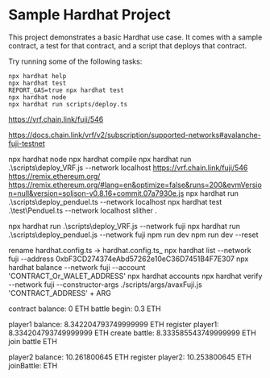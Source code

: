 # Sample Hardhat Project

This project demonstrates a basic Hardhat use case. It comes with a sample contract, a test for that contract, and a script that deploys that contract.

Try running some of the following tasks:

```shell
npx hardhat help
npx hardhat test
REPORT_GAS=true npx hardhat test
npx hardhat node
npx hardhat run scripts/deploy.ts
```
https://vrf.chain.link/fuji/546

https://docs.chain.link/vrf/v2/subscription/supported-networks#avalanche-fuji-testnet

npx hardhat node
npx hardhat compile
npx hardhat run .\scripts\deploy_VRF.js --network localhost
https://vrf.chain.link/fuji/546
https://remix.ethereum.org/
https://remix.ethereum.org/#lang=en&optimize=false&runs=200&evmVersion=null&version=soljson-v0.8.16+commit.07a7930e.js
npx hardhat run .\scripts\deploy_penduel.ts --network localhost
npx hardhat test .\test\Penduel.ts --network localhost
slither .

npx hardhat run .\scripts\deploy_VRF.js --network fuji
npx hardhat run .\scripts\deploy_penduel.js --network fuji
npm run dev
npm run dev --reset

rename hardhat.config.ts -> hardhat.config.ts_
npx hardhat list --network fuji --address 0xbF3CD274374eAbd57262e10eC36D7451B4F7E307
npx hardhat balance --network fuji --account 'CONTRACT_Or_WALET_ADDRESS'
npx hardhat accounts
npx hardhat verify --network fuji --constructor-args ./scripts/args/avaxFuji.js 'CONTRACT_ADDRESS' + ARG

contract balance:   0 ETH
battle begin:       0.3 ETH

player1 balance:    8.342204793749999999 ETH
register player1:   8.334204793749999999 ETH
create battle:      8.333585543749999999 ETH
join battle          ETH

player2 balance:    10.261800645 ETH
register player2:   10.253800645 ETH
joinBattle:          ETH


